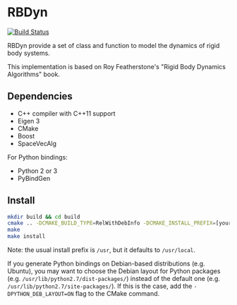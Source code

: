 RBDyn
=====

[![Build Status](https://travis-ci.org/jorisv/RBDyn.svg?branch=master)](https://travis-ci.org/jorisv/RBDyn)

RBDyn provide a set of class and function to model the dynamics of rigid body systems.

This implementation is based on Roy Featherstone's "Rigid Body Dynamics Algorithms" book.

## Dependencies

* C++ compiler with C++11 support
* Eigen 3
* CMake
* Boost
* SpaceVecAlg

For Python bindings:

* Python 2 or 3
* PyBindGen

## Install

```sh
mkdir build && cd build
cmake .. -DCMAKE_BUILD_TYPE=RelWithDebInfo -DCMAKE_INSTALL_PREFIX=[your install prefix]
make
make install
```

Note: the usual install prefix is `/usr`, but it defaults to `/usr/local`.

If you generate Python bindings on Debian-based distributions (e.g. Ubuntu), you may want to choose the Debian layout for Python packages (e.g. `/usr/lib/python2.7/dist-packages/`) instead of the default one (e.g. `/usr/lib/python2.7/site-packages/`). If this is the case, add the `-DPYTHON_DEB_LAYOUT=ON` flag to the CMake command.

